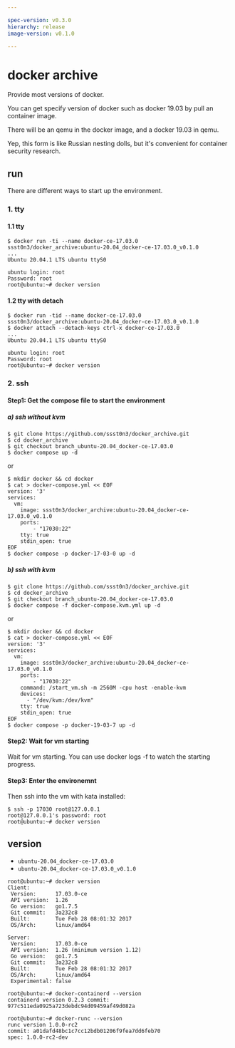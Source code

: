 ```yaml
---

spec-version: v0.3.0
hierarchy: release
image-version: v0.1.0

---
```


# docker archive

Provide most versions of docker. 

You can get specify version of docker such as docker 19.03 by pull an container image.

There will be an qemu in the docker image, and a docker 19.03 in qemu.

Yep, this form is like Russian nesting dolls, but it's convenient for container security research.

## run 

There are different ways to start up the environment.

### 1. tty 

#### 1.1 tty

```
$ docker run -ti --name docker-ce-17.03.0 ssst0n3/docker_archive:ubuntu-20.04_docker-ce-17.03.0_v0.1.0
...
Ubuntu 20.04.1 LTS ubuntu ttyS0

ubuntu login: root
Password: root
root@ubuntu:~# docker version
```

#### 1.2 tty with detach

```
$ docker run -tid --name docker-ce-17.03.0 ssst0n3/docker_archive:ubuntu-20.04_docker-ce-17.03.0_v0.1.0
$ docker attach --detach-keys ctrl-x docker-ce-17.03.0
...
Ubuntu 20.04.1 LTS ubuntu ttyS0

ubuntu login: root
Password: root
root@ubuntu:~# docker version
```

### 2. ssh

#### Step1: Get the compose file to start the environment

##### a) ssh without kvm

```
$ git clone https://github.com/ssst0n3/docker_archive.git
$ cd docker_archive
$ git checkout branch_ubuntu-20.04_docker-ce-17.03.0
$ docker compose up -d
```

or 

```
$ mkdir docker && cd docker
$ cat > docker-compose.yml << EOF
version: '3'
services:
  vm:
    image: ssst0n3/docker_archive:ubuntu-20.04_docker-ce-17.03.0_v0.1.0
    ports:
        - "17030:22"
    tty: true
    stdin_open: true 
EOF
$ docker compose -p docker-17-03-0 up -d
```

##### b) ssh with kvm

```
$ git clone https://github.com/ssst0n3/docker_archive.git
$ cd docker_archive
$ git checkout branch_ubuntu-20.04_docker-ce-17.03.0
$ docker compose -f docker-compose.kvm.yml up -d
```

or

```
$ mkdir docker && cd docker
$ cat > docker-compose.yml << EOF
version: '3'
services:
  vm:
    image: ssst0n3/docker_archive:ubuntu-20.04_docker-ce-17.03.0_v0.1.0
    ports:
        - "17030:22"
    command: /start_vm.sh -m 2560M -cpu host -enable-kvm
    devices:
      - "/dev/kvm:/dev/kvm"
    tty: true
    stdin_open: true
EOF
$ docker compose -p docker-19-03-7 up -d
```

#### Step2: Wait for vm starting
Wait for vm starting. You can use docker logs -f to watch the starting progress.

#### Step3: Enter the environemnt
Then ssh into the vm with kata installed:

```
$ ssh -p 17030 root@127.0.0.1
root@127.0.0.1's password: root
root@ubuntu:~# docker version
```

## version
* `ubuntu-20.04_docker-ce-17.03.0`
* `ubuntu-20.04_docker-ce-17.03.0_v0.1.0`

```
root@ubuntu:~# docker version
Client:
 Version:      17.03.0-ce
 API version:  1.26
 Go version:   go1.7.5
 Git commit:   3a232c8
 Built:        Tue Feb 28 08:01:32 2017
 OS/Arch:      linux/amd64

Server:
 Version:      17.03.0-ce
 API version:  1.26 (minimum version 1.12)
 Go version:   go1.7.5
 Git commit:   3a232c8
 Built:        Tue Feb 28 08:01:32 2017
 OS/Arch:      linux/amd64
 Experimental: false
```

```
root@ubuntu:~# docker-containerd --version
containerd version 0.2.3 commit: 977c511eda0925a723debdc94d09459af49d082a
```

```
root@ubuntu:~# docker-runc --version
runc version 1.0.0-rc2
commit: a01dafd48bc1c7cc12bdb01206f9fea7dd6feb70
spec: 1.0.0-rc2-dev
```